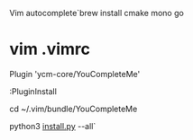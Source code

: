 Vim autocomplete`brew install cmake mono go

# vim .vimrc

Plugin 'ycm-core/YouCompleteMe'

:PluginInstall

cd ~/.vim/bundle/YouCompleteMe

python3 [install.py](http://install.py) --all`



